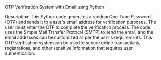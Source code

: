 OTP Verification System with Email using Python

Description: This Python code generates a random One-Time Password (OTP) and sends it to a user's email address for verification purposes. The user must enter the OTP to complete the verification process. The code uses the Simple Mail Transfer Protocol (SMTP) to send the email, and the email addresses can be customized as per the user's requirements. This OTP verification system can be used to secure online transactions, registrations, and other sensitive information that requires user authentication.
